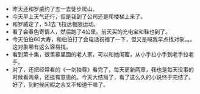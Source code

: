 + 昨天还和罗威约了五一去徒步爬山。
+ 今天早上天气还行，但是我到了公司还是爬楼梯上来了。
+ 和罗威定了，5.1去飞拉达极限运动。
+ 看了会春色寄情人，然后跑了4公里。前天买的充电宝和鞋也到了。
+ 今天伯伯60大寿，和伯伯打了会电话祝福了一下，但又是喊我早点找对象。。。这对象哪有这么容易找。
+ 看到第十集，很羡慕里面的老人家，可以和她闺蜜，从小手拉小手到老手拉老手。
+ 对了，还把经常看的《一剑独尊》看完了，每天更新两章，我也是每天没事的时候看两章，还挺有意思的。今天大结局了，看了这么久的小说终于完结了。好了，到时候闲暇之余又不知道干嘛了。

